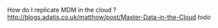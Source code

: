 How do I replicate MDM in the cloud ? 
http://blogs.adatis.co.uk/matthow/post/Master-Data-in-the-Cloud *todo*
